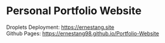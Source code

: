 # Personal Portfolio Website

Droplets Deployment: https://ernestang.site  
Github Pages: https://ernestang98.github.io/Portfolio-Website
